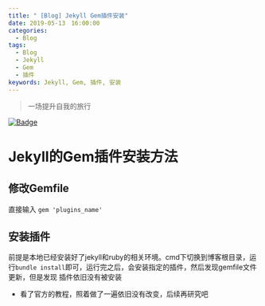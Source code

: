 ```yaml
---
title: " [Blog] Jekyll Gem插件安装"
date: 2019-05-13　16:00:00
categories:
  - Blog
tags:
  - Blog
  - Jekyll
  - Gem
  - 插件
keywords: Jekyll, Gem, 插件, 安装
---
```


> 一场提升自我的旅行

[![Badge](https://img.shields.io/static/v1.svg?label=MyBlog&message=离场悲剧&color=<9cf>)](https://fpga1988.github.io)

# Jekyll的Gem插件安装方法

## 修改Gemfile
直接输入 `gem 'plugins_name'`

## 安装插件
前提是本地已经安装好了jekyll和ruby的相关环境。cmd下切换到博客根目录，运行`bundle install`即可，运行完之后，会安装指定的插件，然后发现gemfile文件更新，但是发现
插件依旧没有被安装

- 看了官方的教程，照着做了一遍依旧没有改变，后续再研究吧
